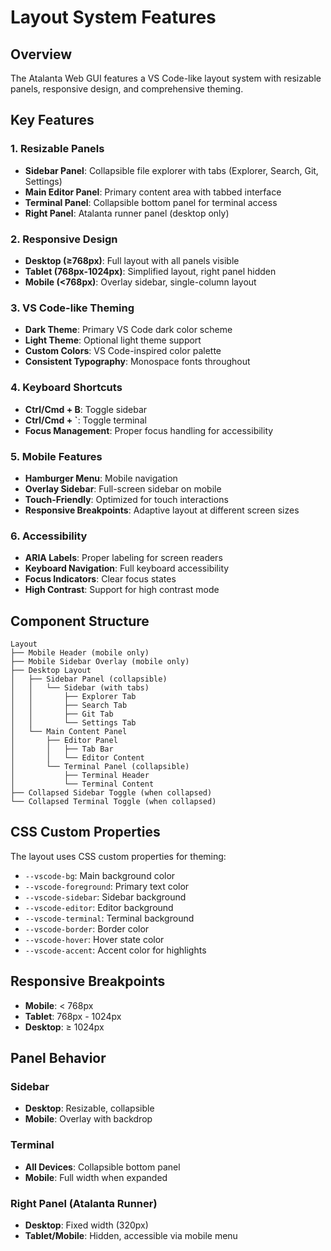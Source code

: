 # Layout System Features

## Overview
The Atalanta Web GUI features a VS Code-like layout system with resizable panels, responsive design, and comprehensive theming.

## Key Features

### 1. Resizable Panels
- **Sidebar Panel**: Collapsible file explorer with tabs (Explorer, Search, Git, Settings)
- **Main Editor Panel**: Primary content area with tabbed interface
- **Terminal Panel**: Collapsible bottom panel for terminal access
- **Right Panel**: Atalanta runner panel (desktop only)

### 2. Responsive Design
- **Desktop (≥768px)**: Full layout with all panels visible
- **Tablet (768px-1024px)**: Simplified layout, right panel hidden
- **Mobile (<768px)**: Overlay sidebar, single-column layout

### 3. VS Code-like Theming
- **Dark Theme**: Primary VS Code dark color scheme
- **Light Theme**: Optional light theme support
- **Custom Colors**: VS Code-inspired color palette
- **Consistent Typography**: Monospace fonts throughout

### 4. Keyboard Shortcuts
- **Ctrl/Cmd + B**: Toggle sidebar
- **Ctrl/Cmd + `**: Toggle terminal
- **Focus Management**: Proper focus handling for accessibility

### 5. Mobile Features
- **Hamburger Menu**: Mobile navigation
- **Overlay Sidebar**: Full-screen sidebar on mobile
- **Touch-Friendly**: Optimized for touch interactions
- **Responsive Breakpoints**: Adaptive layout at different screen sizes

### 6. Accessibility
- **ARIA Labels**: Proper labeling for screen readers
- **Keyboard Navigation**: Full keyboard accessibility
- **Focus Indicators**: Clear focus states
- **High Contrast**: Support for high contrast mode

## Component Structure

```
Layout
├── Mobile Header (mobile only)
├── Mobile Sidebar Overlay (mobile only)
├── Desktop Layout
│   ├── Sidebar Panel (collapsible)
│   │   └── Sidebar (with tabs)
│   │       ├── Explorer Tab
│   │       ├── Search Tab
│   │       ├── Git Tab
│   │       └── Settings Tab
│   └── Main Content Panel
│       ├── Editor Panel
│       │   ├── Tab Bar
│       │   └── Editor Content
│       └── Terminal Panel (collapsible)
│           ├── Terminal Header
│           └── Terminal Content
├── Collapsed Sidebar Toggle (when collapsed)
└── Collapsed Terminal Toggle (when collapsed)
```

## CSS Custom Properties

The layout uses CSS custom properties for theming:

- `--vscode-bg`: Main background color
- `--vscode-foreground`: Primary text color
- `--vscode-sidebar`: Sidebar background
- `--vscode-editor`: Editor background
- `--vscode-terminal`: Terminal background
- `--vscode-border`: Border color
- `--vscode-hover`: Hover state color
- `--vscode-accent`: Accent color for highlights

## Responsive Breakpoints

- **Mobile**: < 768px
- **Tablet**: 768px - 1024px
- **Desktop**: ≥ 1024px

## Panel Behavior

### Sidebar
- **Desktop**: Resizable, collapsible
- **Mobile**: Overlay with backdrop

### Terminal
- **All Devices**: Collapsible bottom panel
- **Mobile**: Full width when expanded

### Right Panel (Atalanta Runner)
- **Desktop**: Fixed width (320px)
- **Tablet/Mobile**: Hidden, accessible via mobile menu